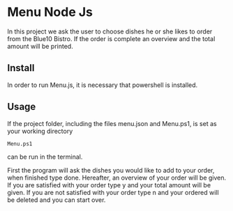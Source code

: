 # Menu Node Js
In this project we ask the user to choose dishes he or she likes to order from the Blue10 Bistro. If the order is complete an overview and the total amount will be printed.
## Install
In order to run Menu.js, it is necessary that powershell is installed.
## Usage
If the project folder, including the files menu.json and Menu.ps1, is set as your working directory
```
Menu.ps1
```
can be run in the terminal.

First the program will ask the dishes you would like to add to your order, when finished type done. Hereafter, an overview of your order will be given. If you are satisfied with your order type y and your total amount will be given. If you are not satisfied with your order type n and your ordered will be deleted and you can start over. 

